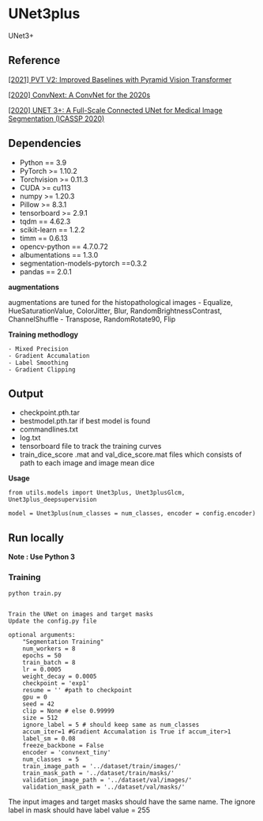 # UNet3plus
UNet3+

## Reference





[[2021] PVT V2: Improved Baselines with Pyramid Vision Transformer ](https://arxiv.org/abs/2106.13797.pdf)

[[2020] ConvNext: A ConvNet for the 2020s](https://arxiv.org/pdf/2201.03545.pdf)

[[2020] UNET 3+: A Full-Scale Connected UNet for Medical Image Segmentation (ICASSP 2020)](https://arxiv.org/pdf/2004.08790.pdf)







## Dependencies

- Python == 3.9
- PyTorch >= 1.10.2
- Torchvision >= 0.11.3
- CUDA >= cu113
- numpy >= 1.20.3
- Pillow >= 8.3.1
- tensorboard >= 2.9.1
- tqdm == 4.62.3
- scikit-learn == 1.2.2
- timm == 0.6.13
- opencv-python == 4.7.0.72
- albumentations == 1.3.0
- segmentation-models-pytorch ==0.3.2
- pandas == 2.0.1


**augmentations**


augmentations are tuned for the histopathological images
	- Equalize, HueSaturationValue, ColorJitter, Blur, RandomBrightnessContrast, ChannelShuffle
	- Transpose, RandomRotate90, Flip
	
	

**Training methodlogy**

	- Mixed Precision 
	- Gradient Accumalation
	- Label Smoothing
	- Gradient Clipping

## Output
- checkpoint.pth.tar
- bestmodel.pth.tar if best model is found 
- commandlines.txt
- log.txt
- tensorboard file to track the training curves
- train_dice_score .mat and val_dice_score.mat files which consists of path to each image and image mean dice

	
**Usage**
```shell script
from utils.models import Unet3plus, Unet3plusGlcm, Unet3plus_deepsupervision

model = Unet3plus(num_classes = num_classes, encoder = config.encoder)
```
## Run locally
**Note : Use Python 3**



### Training

```shell script
python train.py 


Train the UNet on images and target masks
Update the config.py file

optional arguments:
	"Segmentation Training"
	num_workers = 8
	epochs = 50
	train_batch = 8
	lr = 0.0005
	weight_decay = 0.0005
	checkpoint = 'exp1'
	resume = '' #path to checkpoint
	gpu = 0
	seed = 42
	clip = None # else 0.99999
	size = 512
	ignore_label = 5 # should keep same as num_classes
	accum_iter=1 #Gradient Accumalation is True if accum_iter>1
	label_sm = 0.08
	freeze_backbone = False
	encoder = 'convnext_tiny'
	num_classes  = 5
	train_image_path = '../dataset/train/images/'
	train_mask_path = '../dataset/train/masks/'
	validation_image_path = '../dataset/val/images/'
	validation_mask_path = '../dataset/val/masks/'              
```

The input images and target masks should have the same name.
The ignore label in mask should have label value = 255








